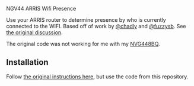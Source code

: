 NGV44 ARRIS Wifi Presence

Use your ARRIS router to determine presence by who is currently connected to the WIFI. Based off of work by [@chadly](https://github.com/chadly) and [@fuzzysb](https://github.com/fuzzysb). See [the original discussion](https://community.smartthings.com/t/release-asuswrt-wifi-presence/37802).

The original code was not working for me with my [NVG448BQ](https://www.arris.com/products/nvg44x-xdsl-voice-gateway/). 

## Installation

Follow [the original instructions here](https://community.smartthings.com/t/release-asuswrt-wifi-presence/37802), but use the code from this repository.
